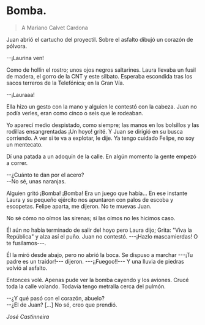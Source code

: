 # Bomba.

> A Mariano Calvet Cardona

Juan abrió el cartucho del proyectil. Sobre el asfalto dibujó un corazón de pólvora.

--¡Laurina ven!

Como de hollı́n el rostro; unos ojos negros saltarines. Laura llevaba un fusil de madera, el gorro
de la CNT y este silbato. Esperaba escondida tras los sacos terreros de la Telefónica; en la Gran
Vı́a.

--¡Lauraaa!

Ella hizo un gesto con la mano y alguien le contestó con la cabeza. Juan no podı́a verles, eran
como cinco o seis que le rodeaban.

Yo aparecı́ medio despistado, como siempre; las manos en los bolsillos y las rodillas ensangrentadas ¡Un hoyo! grité. Y Juan se dirigió en su busca corriendo. A ver si te va a explotar, le dije. Ya tengo cuidado Felipe, no soy un mentecato.

Dı́ una patada a un adoquı́n de la calle. En algún momento la gente empezó a correr.

--¿Cuánto te dan por el acero?  
--No sé, unas naranjas.

Alguien gritó ¡Bomba! ¡Bomba! Era un juego que habı́a... En ese instante Laura y su pequeño
ejército nos apuntaron con palos de escoba y escopetas. Felipe aparta, me dijeron. No te muevas Juan.

No sé cómo no oı́mos las sirenas; si las oı́mos no les hicimos caso.

Él aún no habı́a terminado de salir del hoyo pero Laura dijo; Grita: "Viva la República" y alza ası́
el puño. Juan no contestó. ---¡Hazlo mascamierdas! O te fusilamos---.

Él la miró desde abajo, pero no abrió la boca. Se dispuso a marchar ---¡Tu padre es un traidor!--- dijeron. ---¡¡Fuegoo!!--- Y una lluvia de piedras volvió al asfalto.

Entonces volé. Apenas pude ver la bomba cayendo y los aviones. Crucé toda la calle volando. Todavı́a tengo metralla cerca del pulmón.

--¿Y qué pasó con el corazón, abuelo?  
--¿El de Juan? [...] No sé, creo que prendió.

*José Castinneira*
